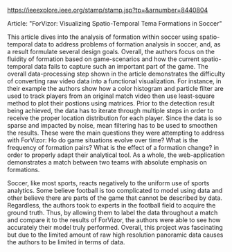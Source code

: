 https://ieeexplore.ieee.org/stamp/stamp.jsp?tp=&arnumber=8440804

Article: "ForVizor: Visualizing Spatio-Temporal Tema Formations in Soccer"

This article dives into the analysis of formation within soccer using spatio-temporal data to address problems of formation analysis in soccer, and, as a result formulate several design goals. Overall, the authors focus on the fluidity of formation based on game-scenarios and how the current spatio-temporal data fails to capture such an important part of the game. The overall data-processing step shown in the article demonstrates the difficulty of converting raw video data into a functional visualization. For instance, in their example the authors show how a color histogram and particle filter are used to track players from an original match video then use least-square method to plot their postions using matrices. Prior to the detection result being achieved, the data has to iterate through multiple steps in order to receive the proper location distribution for each player. Since the data is so sparse and impacted by noise, mean filtering has to be used to smoothen the results. These were the main questions they were attempting to address with ForVizor: Ho do game situations evolve over time? What is the frequency of formation pairs? What is the effect of a formation change? in order to properly adapt their analytical tool. As a whole, the web-application demonstrates a match between two teams with absolute emphasis on formations. 

Soccer, like most sports, reacts negatively to the uniform use of sports analytics. Some believe football is too complicated to model using data and other believe there are parts of the game that cannot be described by data. Regardless, the authors took to experts in the football field to acquire the ground truth. Thus, by allowing them to label the data throughout a match and compare it to the results of ForVizor, the authors were able to see how accurately their model truly performed. Overall, this project was fascinating but due to the limited amount of raw high resolution panoramic data causes the authors to be limited in terms of data.
